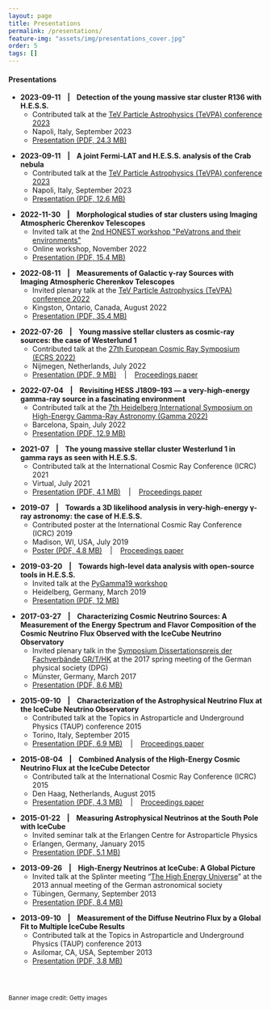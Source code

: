```yaml
---
layout: page
title: Presentations
permalink: /presentations/
feature-img: "assets/img/presentations_cover.jpg"
order: 5
tags: []
---
```


#### Presentations

* __2023-09-11 &nbsp;&nbsp; \| &nbsp;&nbsp; Detection of the young massive star cluster R136 with H.E.S.S.__
  * Contributed talk at the <a href="https://agenda.infn.it/event/33457" target="_blank">TeV Particle Astrophysics (TeVPA) conference 2023</a>
  * Napoli, Italy, September 2023
  * <a href="/assets/talks/2023-09-11_LarsMohrmann_TeVPA2023_Napoli_R136.pdf" target="_blank">Presentation (PDF, 24.3 MB)</a>
<p></p>

* __2023-09-11 &nbsp;&nbsp; \| &nbsp;&nbsp; A joint Fermi-LAT and H.E.S.S. analysis of the Crab nebula__
  * Contributed talk at the <a href="https://agenda.infn.it/event/33457" target="_blank">TeV Particle Astrophysics (TeVPA) conference 2023</a>
  * Napoli, Italy, September 2023
  * <a href="/assets/talks/2023-09-11_LarsMohrmann_TeVPA2023_Napoli_CrabFermiHESS.pdf" target="_blank">Presentation (PDF, 12.6 MB)</a>
<p></p>

* __2022-11-30 &nbsp;&nbsp; \| &nbsp;&nbsp; Morphological studies of star clusters using Imaging Atmospheric Cherenkov Telescopes__
  * Invited talk at the <a href="https://indico.desy.de/event/34265" target="_blank">2nd HONEST workshop "PeVatrons and their environments"</a>
  * Online workshop, November 2022
  * <a href="/assets/talks/2022-11-30_LarsMohrmann_HONEST_StarClustersWithIACTs.pdf" target="_blank">Presentation (PDF, 15.4 MB)</a>
<p> </p>

* __2022-08-11 &nbsp;&nbsp; \| &nbsp;&nbsp; Measurements of Galactic γ-ray Sources with Imaging Atmospheric Cherenkov Telescopes__
  * Invited plenary talk at the <a href="https://indico.cern.ch/event/1082486" target="_blank">TeV Particle Astrophysics (TeVPA) conference 2022</a>
  * Kingston, Ontario, Canada, August 2022
  * <a href="/assets/talks/2022-08-11_LarsMohrmann_TeVPA2022.pdf" target="_blank">Presentation (PDF, 35.4 MB)</a>
<p> </p>

* __2022-07-26 &nbsp;&nbsp; \| &nbsp;&nbsp; Young massive stellar clusters as cosmic-ray sources: the case of Westerlund 1__
  * Contributed talk at the <a href="https://indico.nikhef.nl/event/2110" target="_blank">27th European Cosmic Ray Symposium (ECRS 2022)</a>
  * Nijmegen, Netherlands, July 2022
  * <a href="/assets/talks/2022-07-04_LarsMohrmann_ECRS2022_Nijmegen_Westerlund1.pdf" target="_blank">Presentation (PDF, 9 MB)</a> &nbsp;&nbsp; \| &nbsp;&nbsp; <a href="https://pos.sissa.it/423/106" target="_blank">Proceedings paper</a>
<p> </p>

* __2022-07-04 &nbsp;&nbsp; \| &nbsp;&nbsp; Revisiting HESS J1809–193 — a very-high-energy gamma-ray source in a fascinating environment__
  * Contributed talk at the <a href="https://indico.icc.ub.edu/event/46" target="_blank">7th Heidelberg International Symposium on High-Energy Gamma-Ray Astronomy (Gamma 2022)</a>
  * Barcelona, Spain, July 2022
  * <a href="/assets/talks/2022-07-04_LarsMohrmann_Gamma2022_Barcelona.pdf" target="_blank">Presentation (PDF, 12.9 MB)</a>
<p> </p>

* __2021-07 &nbsp;&nbsp; \| &nbsp;&nbsp; The young massive stellar cluster Westerlund 1 in gamma rays as seen with H.E.S.S.__
  * Contributed talk at the International Cosmic Ray Conference (ICRC) 2021
  * Virtual, July 2021
  * <a href="/assets/talks/2021-07_LarsMohrmann_ICRC2021.pdf" target="_blank">Presentation (PDF, 4.1 MB)</a> &nbsp;&nbsp; \| &nbsp;&nbsp; <a href="https://pos.sissa.it/395/789" target="_blank">Proceedings paper</a>
<p> </p>

* __2019-07 &nbsp;&nbsp; \| &nbsp;&nbsp; Towards a 3D likelihood analysis in very-high-energy γ-ray astronomy: the case of H.E.S.S.__
  * Contributed poster at the International Cosmic Ray Conference (ICRC) 2019
  * Madison, WI, USA, July 2019
  * <a href="/assets/talks/2019-07_LarsMohrmann_PosterICRC2019.pdf" target="_blank">Poster (PDF, 4.8 MB)</a> &nbsp;&nbsp; \| &nbsp;&nbsp; <a href="https://pos.sissa.it/358/747" target="_blank">Proceedings paper</a>
<p> </p>

* __2019-03-20 &nbsp;&nbsp; \| &nbsp;&nbsp; Towards high-level data analysis with open-source tools in H.E.S.S.__
  * Invited talk at the <a href="https://indico.cern.ch/event/783425/overview" target="_blank">PyGamma19 workshop</a>
  * Heidelberg, Germany, March 2019
  * <a href="/assets/talks/2019-03-20_LarsMohrmann_PyGamma19_Heidelberg.pdf" target="_blank">Presentation (PDF, 12 MB)</a>
<p> </p>

* __2017-03-27 &nbsp;&nbsp; \| &nbsp;&nbsp; Characterizing Cosmic Neutrino Sources: A Measurement of the Energy Spectrum and Flavor Composition of the Cosmic Neutrino Flux Observed with the IceCube Neutrino Observatory__
  * Invited plenary talk in the <a href="https://www.dpg-verhandlungen.de/year/2017/conference/muenster/part/sydi/session/1" target="_blank">Symposium Dissertationspreis der Fachverbände GR/T/HK</a> at the 2017 spring meeting of the German physical society (DPG)
  * Münster, Germany, March 2017
  * <a href="/assets/talks/2017-03-27_LarsMohrmann_DPG2017_Muenster.pdf" target="_blank">Presentation (PDF, 8.6 MB)</a>
<p> </p>

* __2015-09-10 &nbsp;&nbsp; \| &nbsp;&nbsp; Characterization of the Astrophysical Neutrino Flux at the IceCube Neutrino Observatory__
  * Contributed talk at the Topics in Astroparticle and Underground Physics (TAUP) conference 2015
  * Torino, Italy, September 2015
  * <a href="/assets/talks/2015-09-10_LarsMohrmann_TAUP2015_Torino.pdf" target="_blank">Presentation (PDF, 6.9 MB)</a> &nbsp;&nbsp; \| &nbsp;&nbsp; <a href="https://iopscience.iop.org/article/10.1088/1742-6596/718/6/062045" target="_blank">Proceedings paper</a>
<p> </p>

* __2015-08-04 &nbsp;&nbsp; \| &nbsp;&nbsp; Combined Analysis of the High-Energy Cosmic Neutrino Flux at the IceCube Detector__
  * Contributed talk at the International Cosmic Ray Conference (ICRC) 2015
  * Den Haag, Netherlands, August 2015
  * <a href="/assets/talks/2015-08-04_LarsMohrmann_ICRC2015_DenHaag.pdf" target="_blank">Presentation (PDF, 4.3 MB)</a> &nbsp;&nbsp; \| &nbsp;&nbsp; <a href="https://pos.sissa.it/236/1066" target="_blank">Proceedings paper</a>
<p> </p>

* __2015-01-22 &nbsp;&nbsp; \| &nbsp;&nbsp; Measuring Astrophysical Neutrinos at the South Pole with IceCube__
  * Invited seminar talk at the Erlangen Centre for Astroparticle Physics
  * Erlangen, Germany, January 2015
  * <a href="/assets/talks/2015-01-22_LarsMohrmann_2015_ECAP_Seminar.pdf" target="_blank">Presentation (PDF, 5.1 MB)</a>
<p> </p>

* __2013-09-26 &nbsp;&nbsp; \| &nbsp;&nbsp; High-Energy Neutrinos at IceCube: A Global Picture__
  * Invited talk at the Splinter meeting “<a href="https://indico.desy.de/conferenceOtherViews.py?view=standard&confId=7755" target="_blank">The High Energy Universe</a>” at the 2013 annual meeting of the German astronomical society
  * Tübingen, Germany, September 2013
  * <a href="/assets/talks/2013-09-26_LarsMohrmann_AG2013_Tuebingen.pdf" target="_blank">Presentation (PDF, 8.4 MB)</a>
<p> </p>

* __2013-09-10 &nbsp;&nbsp; \| &nbsp;&nbsp; Measurement of the Diffuse Neutrino Flux by a Global Fit to Multiple IceCube Results__
  * Contributed talk at the Topics in Astroparticle and Underground Physics (TAUP) conference 2013
  * Asilomar, CA, USA, September 2013
  * <a href="/assets/talks/2013-09-10_LarsMohrmann_TAUP2013_Asilomar.pdf" target="_blank">Presentation (PDF, 3.8 MB)</a>
<p> </p>

<p style="font-size:9pt;margin-top:1.5cm;">Banner image credit: Getty images</p>
